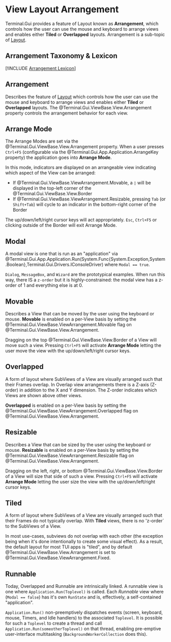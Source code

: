 # View Layout Arrangement

Terminal.Gui provides a feature of Layout known as **Arrangement**, which controls how the user can use the mouse and keyboard to arrange views and enables either **Tiled** or **Overlapped** layouts. Arrangement is a sub-topic of [Layout](layout.md).

## Arrangement Taxonomy & Lexicon

[!INCLUDE [Arrangement Lexicon](~/includes/arrangement-lexicon.md)]

## Arrangement

Describes the feature of [Layout](layout.md) which controls how the user can use the mouse and keyboard to arrange views and enables either **Tiled** or **Overlapped** layouts. The @Terminal.Gui.ViewBase.View.Arrangement property controls the arrangement behavior for each view.

## Arrange Mode

The Arrange Modes are set via the @Terminal.Gui.ViewBase.View.Arrangement property. When a user presses `Ctrl+F5` (configurable via the @Terminal.Gui.App.Application.ArrangeKey property) the application goes into **Arrange Mode**. 

In this mode, indicators are displayed on an arrangeable view indicating which aspect of the View can be arranged:
- If @Terminal.Gui.ViewBase.ViewArrangement.Movable, a `◊` will be displayed in the top-left corner of the @Terminal.Gui.ViewBase.View.Border
- If @Terminal.Gui.ViewBase.ViewArrangement.Resizable, pressing `Tab` (or `Shift+Tab`) will cycle to an indicator in the bottom-right corner of the Border

The up/down/left/right cursor keys will act appropriately. `Esc`, `Ctrl+F5` or clicking outside of the Border will exit Arrange Mode.

## Modal

A modal view is one that is run as an "application" via @Terminal.Gui.App.Application.Run(System.Func{System.Exception,System.Boolean},Terminal.Gui.Drivers.IConsoleDriver) where `Modal == true`. 

`Dialog`, `MessageBox`, and `Wizard` are the prototypical examples. When run this way, there IS a `z-order` but it is highly-constrained: the modal view has a z-order of 1 and everything else is at 0.

## Movable

Describes a View that can be moved by the user using the keyboard or mouse. **Movable** is enabled on a per-View basis by setting the @Terminal.Gui.ViewBase.ViewArrangement.Movable flag on @Terminal.Gui.ViewBase.View.Arrangement. 

Dragging on the top @Terminal.Gui.ViewBase.View.Border of a View will move such a view. Pressing `Ctrl+F5` will activate **Arrange Mode** letting the user move the view with the up/down/left/right cursor keys.

## Overlapped

A form of layout where SubViews of a View are visually arranged such that their Frames overlap. In Overlap view arrangements there is a Z-axis (Z-order) in addition to the X and Y dimension. The Z-order indicates which Views are shown above other views. 

**Overlapped** is enabled on a per-View basis by setting the @Terminal.Gui.ViewBase.ViewArrangement.Overlapped flag on @Terminal.Gui.ViewBase.View.Arrangement.

## Resizable

Describes a View that can be sized by the user using the keyboard or mouse. **Resizable** is enabled on a per-View basis by setting the @Terminal.Gui.ViewBase.ViewArrangement.Resizable flag on @Terminal.Gui.ViewBase.View.Arrangement. 

Dragging on the left, right, or bottom @Terminal.Gui.ViewBase.View.Border of a View will size that side of such a view. Pressing `Ctrl+F5` will activate **Arrange Mode** letting the user size the view with the up/down/left/right cursor keys.

## Tiled

A form of layout where SubViews of a View are visually arranged such that their Frames do not typically overlap. With **Tiled** views, there is no 'z-order` to the SubViews of a View. 

In most use-cases, subviews do not overlap with each other (the exception being when it's done intentionally to create some visual effect). As a result, the default layout for most TUI apps is "tiled", and by default @Terminal.Gui.ViewBase.View.Arrangement is set to @Terminal.Gui.ViewBase.ViewArrangement.Fixed.

## Runnable

Today, Overlapped and Runnable are intrinsically linked. A runnable view is one where `Application.Run(Toplevel)` is called. Each *Runnable* view where (`Modal == false`) has it's own `RunState` and is, effectively, a self-contained "application". 

`Application.Run()` non-preemptively dispatches events (screen, keyboard, mouse, Timers, and Idle handlers) to the associated `Toplevel`. It is possible for such a `Toplevel` to create a thread and call `Application.Run(someotherToplevel)` on that thread, enabling pre-emptive user-interface multitasking (`BackgroundWorkerCollection` does this).


